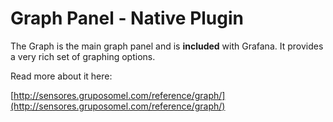 # Graph Panel -  Native Plugin

The Graph is the main graph panel and is **included** with Grafana. It provides a very rich set of graphing options.

Read more about it here:

[http://sensores.gruposomel.com/reference/graph/](http://sensores.gruposomel.com/reference/graph/)